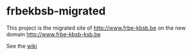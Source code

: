 # frbekbsb-migrated

This project is the migrated site of http://www.frbe-kbsb.be on the new domain
http://www.frbe-kbsb-ksb.be

See the [wiki](https://github.com/cropr/frbekbsb-migrated/wiki)
